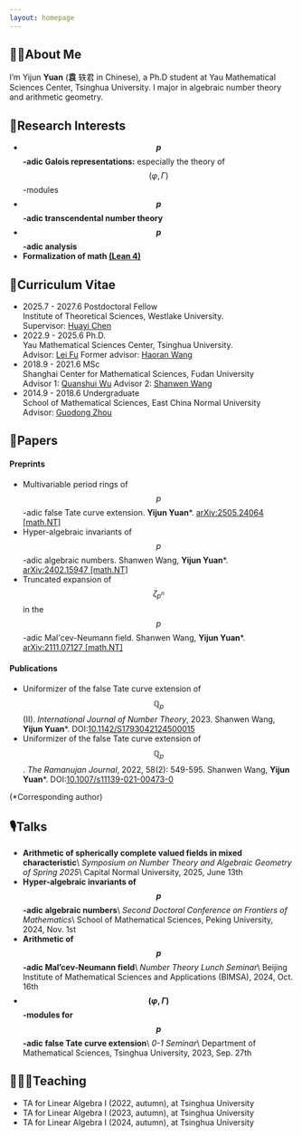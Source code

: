 ```yaml
---
layout: homepage
---
```


## 👨🏻About Me
I’m Yijun **Yuan** (**袁** 轶君 in Chinese), a Ph.D student at Yau Mathematical Sciences Center, Tsinghua University. I major in algebraic number theory and arithmetic geometry.

## 🔬Research Interests
- **$$p$$-adic Galois representations:** especially the theory of $$(\varphi,\Gamma)$$-modules
- **$$p$$-adic transcendental number theory**
- **$$p$$-adic analysis**
- **Formalization of math [(Lean 4)](https://lean-lang.org/)**

## 👔Curriculum Vitae
- 2025.7 - 2027.6 Postdoctoral Fellow\
Institute of Theoretical Sciences, Westlake University.\
Supervisor: [Huayi Chen](https://chenhuayi.lab.westlake.edu.cn/)
- 2022.9 - 2025.6 Ph.D.\
Yau Mathematical Sciences Center, Tsinghua University.\
Advisor: [Lei Fu](https://ymsc.tsinghua.edu.cn/en/info/1031/1888.htm)
Former advisor: [Haoran Wang](https://www.mathgenealogy.org/id.php?id=177851)
- 2018.9 - 2021.6 MSc\
Shanghai Center for Mathematical Sciences, Fudan University\
Advisor 1: [Quanshui Wu](https://scms.fudan.edu.cn/info/2459/2712.htm)
Advisor 2: [Shanwen Wang](http://math.ruc.edu.cn/ywb/Faculty/Inserviceteacher/AssociateProfessor/58479b66a01640068876c2262b6e3c9c.htm)
- 2014.9 - 2018.6 Undergraduate\
School of Mathematical Sciences, East China Normal University\
Advisor: [Guodong Zhou](https://math.ecnu.edu.cn/~gdzhou/intro.html)

## 📓Papers
#### Preprints
- Multivariable period rings of $$p$$-adic false Tate curve extension. **Yijun Yuan***. [	arXiv:2505.24064 [math.NT]](https://arxiv.org/abs/2505.24064)
- Hyper-algebraic invariants of $$p$$-adic algebraic numbers. Shanwen Wang, **Yijun Yuan***. [arXiv:2402.15947 [math.NT]](https://arxiv.org/abs/2402.15947)
- Truncated expansion of $$\zeta_{p^n}$$ in the $$p$$-adic Mal'cev-Neumann field. Shanwen Wang, **Yijun Yuan***. [arXiv:2111.07127 [math.NT]](https://arxiv.org/abs/2111.07127)

#### Publications
- Uniformizer of the false Tate curve extension of $$\mathbb{Q}_p$$ (II). *International Journal of Number Theory*, 2023. Shanwen Wang, **Yijun Yuan***. DOI:[10.1142/S1793042124500015](https://doi.org/10.1142/S1793042124500015)
- Uniformizer of the false Tate curve extension of $$\mathbb{Q}_p$$. *The Ramanujan Journal*, 2022, 58(2): 549-595. Shanwen Wang, **Yijun Yuan***. DOI:[10.1007/s11139-021-00473-0](https://doi.org/10.1007/s11139-021-00473-0)

(*Corresponding author)

## 🎙️Talks
- **Arithmetic of spherically complete valued fields in mixed characteristic**\\
*Symposium on Number Theory and Algebraic Geometry of Spring 2025*\\
Capital Normal University, 2025, June 13th
- **Hyper-algebraic invariants of $$p$$-adic algebraic numbers**\\
*Second Doctoral Conference on Frontiers of Mathematics*\\
School of Mathematical Sciences, Peking University, 2024, Nov. 1st
- **Arithmetic of $$p$$-adic Mal’cev-Neumann field**\\
*Number Theory Lunch Seminar*\\
Beijing Institute of Mathematical Sciences and Applications (BIMSA), 2024, Oct. 16th
- **$$(\varphi, \Gamma)$$-modules for $$p$$-adic false Tate curve extension**\\
*0-1 Seminar*\\
Department of Mathematical Sciences, Tsinghua University, 2023, Sep. 27th

## 👨🏻‍🏫Teaching
- TA for Linear Algebra I (2022, autumn), at Tsinghua University
- TA for Linear Algebra I (2023, autumn), at Tsinghua University
- TA for Linear Algebra I (2024, autumn), at Tsinghua University
